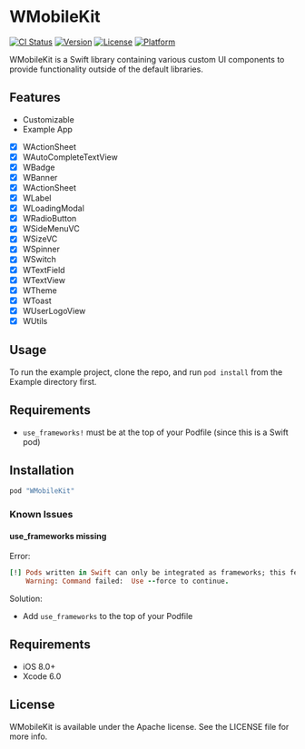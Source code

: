# WMobileKit

[![CI Status](http://img.shields.io/travis/Workiva/WMobileKit.svg?style=flat)](https://travis-ci.org/Workiva/WMobileKit)
[![Version](https://img.shields.io/cocoapods/v/WMobileKit.svg?style=flat)](http://cocoapods.org/pods/WMobileKit)
[![License](https://img.shields.io/cocoapods/l/WMobileKit.svg?style=flat)](http://cocoapods.org/pods/WMobileKit)
[![Platform](https://img.shields.io/cocoapods/p/WMobileKit.svg?style=flat)](http://cocoapods.org/pods/WMobileKit)

WMobileKit is a Swift library containing various custom UI components to provide functionality outside of the default libraries.

## Features
- Customizable
- Example App
- [x] WActionSheet
- [x] WAutoCompleteTextView
- [x] WBadge
- [x] WBanner
- [x] WActionSheet
- [x] WLabel
- [x] WLoadingModal
- [x] WRadioButton
- [x] WSideMenuVC
- [x] WSizeVC
- [x] WSpinner
- [x] WSwitch
- [x] WTextField
- [x] WTextView
- [x] WTheme
- [x] WToast
- [x] WUserLogoView
- [x] WUtils

## Usage

To run the example project, clone the repo, and run `pod install` from the Example directory first.


## Requirements

 - `use_frameworks!` must be at the top of your Podfile (since this is a Swift pod)

## Installation

```ruby
pod "WMobileKit"
```

### Known Issues

#### use_frameworks missing

Error:
```ruby
[!] Pods written in Swift can only be integrated as frameworks; this feature is still in beta. Add `use_frameworks!` to your Podfile or target to opt into using it. The Swift Pod being used is: WMobileKit
    Warning: Command failed:  Use --force to continue.
```

Solution:
- Add `use_frameworks` to the top of your Podfile

## Requirements

- iOS 8.0+
- Xcode 6.0

## License

WMobileKit is available under the Apache license. See the LICENSE file for more info.
